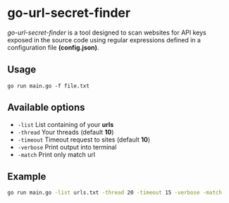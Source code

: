 # go-url-secret-finder
*go-url-secret-finder* is a tool designed to scan websites for API keys exposed in the source code using regular expressions defined in a configuration file **(config.json)**.

## Usage
`go run main.go -f file.txt`

## Available options
- `-list` List containing of your **urls**
- `-thread` Your threads (default **10**)
- `-timeout` Timeout request to sites (default **10**)
- `-verbose` Print output into terminal
- `-match` Print only match url

## Example
```bash
go run main.go -list urls.txt -thread 20 -timeout 15 -verbose -match
```

